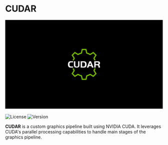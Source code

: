 # CUDAR
<p align="center">
    <img src=".github/banner.png">
</p>

![License](https://img.shields.io/badge/License-MIT-green.svg)
![Version](https://img.shields.io/badge/version-0.0.1-green.svg)

**CUDAR** is a custom graphics pipeline built using NVIDIA CUDA. It leverages CUDA's parallel processing capabilities to handle main stages of the graphics pipeline.
